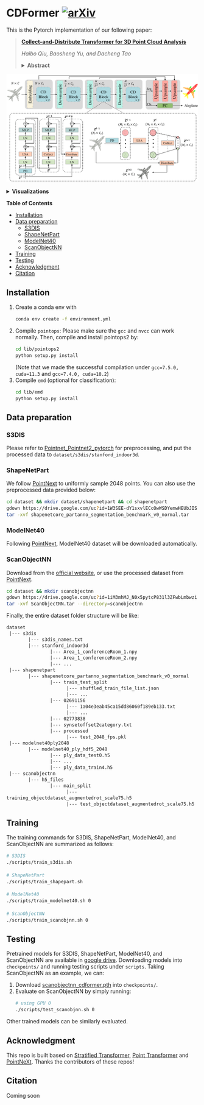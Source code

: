 # CDFormer [![arXiv](https://img.shields.io/badge/arXiv-2306.01257-b31b1b)](https://arxiv.org/abs/2306.01257) 
This is the Pytorch implementation of our following paper:
>**[Collect-and-Distribute Transformer for 3D Point Cloud Analysis](https://arxiv.org/abs/2306.01257)**
> 
> *Haibo Qiu, Baosheng Yu, and Dacheng Tao*
><details><summary> <b>Abstract</b></summary>
>
>Although remarkable advancements have been made recently in point cloud analysis through the exploration of transformer architecture, it remains challenging to effectively learn local and global structures within point clouds. In this paper, we propose a new transformer architecture equipped with a collect-and-distribute mechanism to communicate short- and long-range contexts of point clouds, which we refer to as CDFormer. Specifically, we first utilize self-attention to capture short-range interactions within each local patch, and the updated local features are then collected into a set of proxy reference points from which we can extract long-range contexts. Afterward, we distribute the learned long-range contexts back to local points via cross-attention. To address the position clues for short- and long-range contexts, we also introduce context-aware position encoding to facilitate position-aware communications between points. We perform experiments on four popular point cloud datasets, namely ModelNet40, ScanObjectNN, S3DIS, and ShapeNetPart, for classification and segmentation. Results show the effectiveness of the proposed CDFormer, delivering several new state-of-the-art performances on point cloud classification and segmentation tasks. The code is available in the supplementary material and will be made publicly available.
></details>

![framework](figs/cdformer.png)

<details><summary> <b>Visualizations</b></summary>

![s3dis](figs/s3dis.png)
![shape](figs/shape.png)
</details>

**Table of Contents**
* [Installation](#installation)
* [Data preparation](#data-preparation)
   * [S3DIS](#s3dis)
   * [ShapeNetPart](#shapenetpart)
   * [ModelNet40](#modelnet40)
   * [ScanObjectNN](#scanobjectnn)
* [Training](#training)
* [Testing](#testing)
* [Acknowledgment](#acknowledgment)
* [Citation](#citation)

## Installation
1. Create a conda env with
   ```bash
   conda env create -f environment.yml
   ```
2. Compile `pointops`:
   Please make sure the `gcc` and `nvcc` can work normally. Then, compile and install pointops2 by:
    ```bash
    cd lib/pointops2
    python setup.py install
    ```
    (Note that we made the successful compilation under `gcc=7.5.0, cuda=11.3` and `gcc=7.4.0, cuda=10.2`)
3. Compile `emd` (optional for classification):
    ```bash
    cd lib/emd
    python setup.py install
    ```

## Data preparation
### S3DIS
Please refer to [Pointnet_Pointnet2_pytorch](https://github.com/yanx27/Pointnet_Pointnet2_pytorch#data-preparation-2) for preprocessing, and put the processed data to `dataset/s3dis/stanford_indoor3d`.

### ShapeNetPart
We follow [PointNext](https://guochengqian.github.io/PointNeXt/examples/shapenetpart/) to uniformly sample 2048 points. You can also use the preprocessed data provided below:
```bash
cd dataset && mkdir dataset/shapenetpart && cd shapenetpart
gdown https://drive.google.com/uc?id=1W3SEE-dY1sxvlECcOwWSDYemwHEUbJIS
tar -xvf shapenetcore_partanno_segmentation_benchmark_v0_normal.tar
```

### ModelNet40
Following [PointNext](https://guochengqian.github.io/PointNeXt/examples/shapenetpart/), ModelNet40 dataset will be downloaded automatically.

### ScanObjectNN
Download from the [official website](https://hkust-vgd.github.io/scanobjectnn/), or use the processed dataset from [PointNext](https://guochengqian.github.io/PointNeXt/examples/scanobjectnn/).
```bash
cd dataset && mkdir scanobjectnn
gdown https://drive.google.com/uc?id=1iM3mhMJ_N0x5pytcP831l3ZFwbLmbwzi
tar -xvf ScanObjectNN.tar --directory=scanobjectnn
```

Finally, the entire dataset folder structure will be like:
```
dataset
 |--- s3dis
        |--- s3dis_names.txt
        |--- stanford_indoor3d
                |--- Area_1_conferenceRoom_1.npy
                |--- Area_1_conferenceRoom_2.npy
                |--- ...
 |--- shapenetpart
        |--- shapenetcore_partanno_segmentation_benchmark_v0_normal
                |--- train_test_split
                      |--- shuffled_train_file_list.json
                      |--- ...
                |--- 02691156
                      |--- 1a04e3eab45ca15dd86060f189eb133.txt
                      |--- ...               
                |--- 02773838
                |--- synsetoffset2category.txt
                |--- processed
                      |--- test_2048_fps.pkl
 |--- modelnet40ply2048 
        |--- modelnet40_ply_hdf5_2048
                |--- ply_data_test0.h5
                |--- ... 
                |--- ply_data_train4.h5
 |--- scanobjectnn 
        |--- h5_files
                |--- main_split
                      |--- training_objectdataset_augmentedrot_scale75.h5
                      |--- test_objectdataset_augmentedrot_scale75.h5
```

## Training
The training commands for S3DIS, ShapeNetPart, ModelNet40, and ScanObjectNN are summarized as follows:
```bash
# S3DIS
./scripts/train_s3dis.sh

# ShapeNetPart
./scripts/train_shapepart.sh

# ModelNet40
./scripts/train_modelnet40.sh 0

# ScanObjectNN
./scripts/train_scanobjnn.sh 0
```

## Testing
Pretrained models for S3DIS, ShapeNetPart, ModelNet40, and ScanObjectNN are available in [google drive](https://drive.google.com/drive/folders/1NmwQOUtnCIOm51fbYnJPlrqTMnEAkyoS?usp=drive_link). Downloading models into `checkpoints/` and running testing scripts under `scripts`. Taking ScanObjectNN as an example, we can:
1. Download [scanobjectnn_cdformer.pth](https://drive.google.com/file/d/1vXVDauy_dDFGZN2t_gNj3flbsv11zTtK/view?usp=drive_link) into `checkpoints/`.
2. Evaluate on ScanObjectNN by simply running:
    ```bash
    # using GPU 0
    ./scripts/test_scanobjnn.sh 0
    ```
Other trained models can be similarly evaluated.
    
## Acknowledgment
This repo is built based on [Stratified Transformer](https://github.com/dvlab-research/Stratified-Transformer), [Point Transformer](https://github.com/POSTECH-CVLab/point-transformer) and [PointNeXt](https://github.com/guochengqian/PointNeXt). Thanks the contributors of these repos!

## Citation
Coming soon

